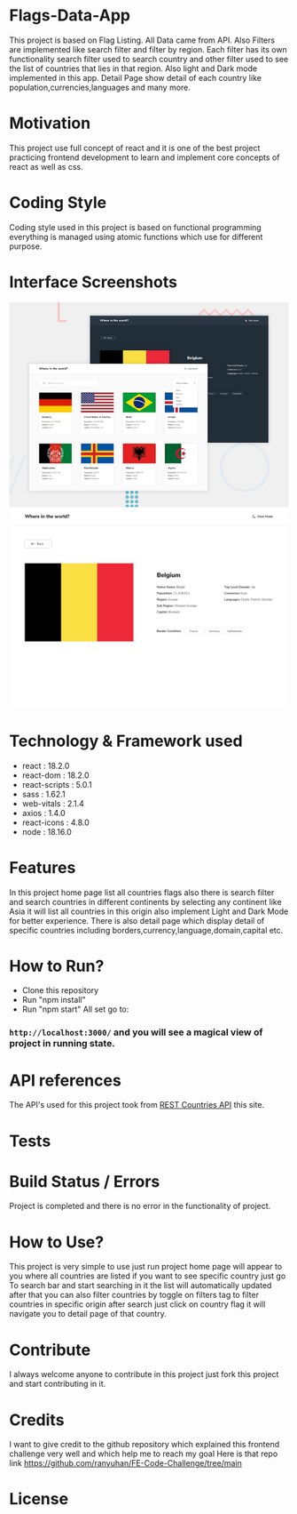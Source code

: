 # Flags-Data-App
This project is based on Flag Listing. All Data came from API. Also Filters are implemented like search filter and filter by region. Each filter has its own functionality search filter used to search country and other filter used to see the list of countries that lies in that region. Also light and Dark mode implemented in this app. Detail 
Page show detail of each country like population,currencies,languages and many more.
# Motivation
This project use full concept of react and it is one of the best project practicing frontend development to learn and implement core concepts of react as well as css.
# Coding Style
Coding style used in this project is based on functional programming everything is managed using atomic functions which use for different purpose.
# Interface Screenshots
![Design preview Of The App](./Design/desktop-preview.jpg)
![Design preview detail Page](./Design/desktop-design-detail-light.jpg)
# Technology & Framework used
- react : 18.2.0
- react-dom : 18.2.0
- react-scripts : 5.0.1
- sass : 1.62.1
- web-vitals : 2.1.4
- axios : 1.4.0
- react-icons : 4.8.0
- node : 18.16.0
# Features
In this project home page list all countries flags also there is search filter and search countries in different continents by selecting any continent like Asia it will list all countries in this origin also implement Light and Dark Mode for better experience. There is also detail page which display detail of specific countries including borders,currency,language,domain,capital etc. 
# How to Run?
- Clone this repository
- Run "npm install"
- Run "npm start"
All set go to:
### `http://localhost:3000/` and you will see a magical view of project in running state.
# API references
The API's used for this project took from [REST Countries API](https://restcountries.com/) this site. 
# Tests

# Build Status / Errors
Project is completed and there is no error in the functionality of project.
# How to Use?
This project is very simple to use just run project home page will appear to you where all countries are listed if you want to see specific country just go To search bar and start searching in it the list will automatically updated after that you can also filter countries by toggle on filters tag to filter countries in specific origin after search just click on country flag it will navigate you to detail page of that country.
# Contribute
I always welcome anyone to contribute in this project just fork this project and start contributing in it.
# Credits
I want to give credit to the github repository which explained this frontend challenge very well and which help me to reach my goal Here is that repo link https://github.com/ranyuhan/FE-Code-Challenge/tree/main
# License

